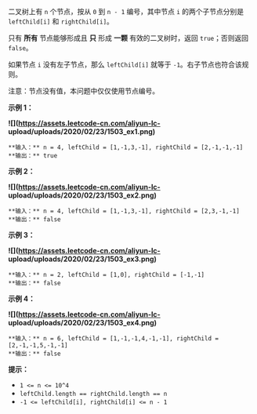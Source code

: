 二叉树上有 `n` 个节点，按从 `0` 到 `n - 1` 编号，其中节点 `i` 的两个子节点分别是 `leftChild[i]` 和
`rightChild[i]`。

只有 **所有** 节点能够形成且 **只** 形成 **一颗**  有效的二叉树时，返回 `true`；否则返回 `false`。

如果节点 `i` 没有左子节点，那么 `leftChild[i]` 就等于 `-1`。右子节点也符合该规则。

注意：节点没有值，本问题中仅仅使用节点编号。



**示例 1：**

**![](https://assets.leetcode-cn.com/aliyun-lc-
upload/uploads/2020/02/23/1503_ex1.png)**

    
    
    **输入：** n = 4, leftChild = [1,-1,3,-1], rightChild = [2,-1,-1,-1]
    **输出：** true
    

**示例 2：**

**![](https://assets.leetcode-cn.com/aliyun-lc-
upload/uploads/2020/02/23/1503_ex2.png)**

    
    
    **输入：** n = 4, leftChild = [1,-1,3,-1], rightChild = [2,3,-1,-1]
    **输出：** false
    

**示例 3：**

**![](https://assets.leetcode-cn.com/aliyun-lc-
upload/uploads/2020/02/23/1503_ex3.png)**

    
    
    **输入：** n = 2, leftChild = [1,0], rightChild = [-1,-1]
    **输出：** false
    

**示例 4：**

**![](https://assets.leetcode-cn.com/aliyun-lc-
upload/uploads/2020/02/23/1503_ex4.png)**

    
    
    **输入：** n = 6, leftChild = [1,-1,-1,4,-1,-1], rightChild = [2,-1,-1,5,-1,-1]
    **输出：** false
    



**提示：**

  * `1 <= n <= 10^4`
  * `leftChild.length == rightChild.length == n`
  * `-1 <= leftChild[i], rightChild[i] <= n - 1`

